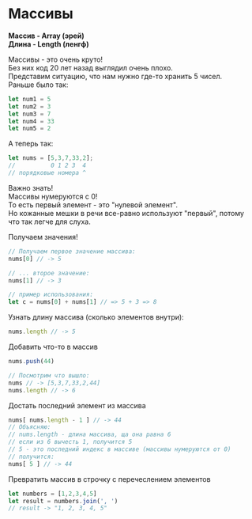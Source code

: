 # Массивы

**Массив - Array (эрей)**  
**Длина - Length (ленгф)**  
  
Массивы - это очень круто!  
Без них код 20 лет назад выглядил очень плохо.  
Представим ситуацию, что нам нужно где-то хранить 5 чисел.  
Раньше было так:
```js
let num1 = 5
let num2 = 3
let num3 = 7
let num4 = 33
let num5 = 2
```

А теперь так:
```js
let nums = [5,3,7,33,2];
//          0 1 2 3  4
// порядковые номера ^
```

Важно знать!  
Массивы нумеруются с 0!  
То есть первый элемент - это "нулевой элемент".  
Но кожанные мешки в речи все-равно используют "первый", потому что так легче для слуха.  
  
Получаем значения!
```js
// Получаем первое значение массива:
nums[0] // -> 5

// ... второе значение:
nums[1] // -> 3

// пример использования:
let c = nums[0] + nums[1] // => 5 + 3 => 8
```

Узнать длину массива (сколько элементов внутри):
```js
nums.length // -> 5
```

Добавить что-то в массив
```js
nums.push(44)

// Посмотрим что вышло:
nums // -> [5,3,7,33,2,44] 
nums.length // -> 6
```

Достать последний элемент из массива
```js
nums[ nums.length - 1 ] // -> 44
// Объясняю:
// nums.length - длина массива, ща она равна 6
// если из 6 вычесть 1, получится 5
// 5 - это последний индекс в массиве (массивы нумеруются от 0)
// получится: 
nums[ 5 ] // -> 44
```

Превратить массив в строчку с перечеслением элементов
```js
let numbers = [1,2,3,4,5]
let result = numbers.join(', ') 
// result -> "1, 2, 3, 4, 5"
```
